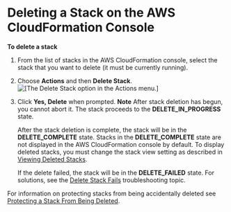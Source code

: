# Deleting a Stack on the AWS CloudFormation Console<a name="cfn-console-delete-stack"></a>

**To delete a stack**

1. From the list of stacks in the AWS CloudFormation console, select the stack that you want to delete \(it must be currently running\)\.

1. Choose **Actions** and then **Delete Stack**\.
![\[The Delete Stack option in the Actions menu.\]](http://docs.aws.amazon.com/AWSCloudFormation/latest/UserGuide/images/cfn-console-delete-stack.png)

1. Click **Yes, Delete** when prompted\.
**Note**
After stack deletion has begun, you cannot abort it\. The stack proceeds to the **DELETE\_IN\_PROGRESS** state\.

   After the stack deletion is complete, the stack will be in the **DELETE\_COMPLETE** state\. Stacks in the **DELETE\_COMPLETE** state are not displayed in the AWS CloudFormation console by default\. To display deleted stacks, you must change the stack view setting as described in [Viewing Deleted Stacks](cfn-console-view-deleted-stacks.md)\.

   If the delete failed, the stack will be in the **DELETE\_FAILED** state\. For solutions, see the [Delete Stack Fails](troubleshooting.md#troubleshooting-errors-delete-stack-fails) troubleshooting topic\.

For information on protecting stacks from being accidentally deleted see [Protecting a Stack From Being Deleted](using-cfn-protect-stacks.md)\.
